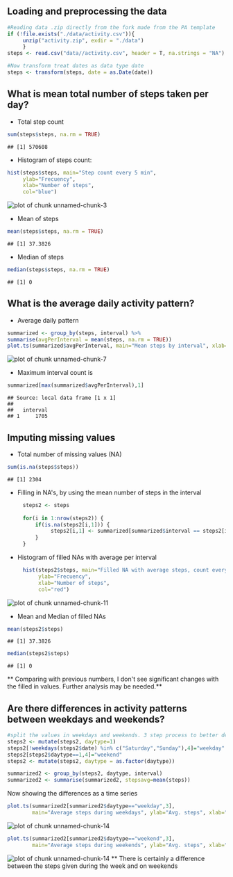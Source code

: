 

## Loading and preprocessing the data

```r
#Reading data .zip directly from the fork made from the PA template
if (!file.exists("./data/activity.csv")){
     unzip("activity.zip", exdir = "./data")
     }
steps <- read.csv("data//activity.csv", header = T, na.strings = "NA")

#Now transform treat dates as data type date
steps <- transform(steps, date = as.Date(date))
```

## What is mean total number of steps taken per day?
* Total step count

```r
sum(steps$steps, na.rm = TRUE)
```

```
## [1] 570608
```

* Histogram of steps count:

```r
hist(steps$steps, main="Step count every 5 min", 
     ylab="Frecuency", 
     xlab="Number of steps", 
     col="blue")
```

![plot of chunk unnamed-chunk-3](figure/unnamed-chunk-3-1.png) 

* Mean of steps

```r
mean(steps$steps, na.rm = TRUE)
```

```
## [1] 37.3826
```
* Median of steps

```r
median(steps$steps, na.rm = TRUE)
```

```
## [1] 0
```

## What is the average daily activity pattern?


* Average daily pattern

```r
summarized <- group_by(steps, interval) %>%
summarise(avgPerInterval = mean(steps, na.rm = TRUE))
plot.ts(summarized$avgPerInterval, main="Mean steps by interval", xlab="Intervals", ylab="Avg. steps")
```

![plot of chunk unnamed-chunk-7](figure/unnamed-chunk-7-1.png) 

* Maximum interval count is

```r
summarized[max(summarized$avgPerInterval),1]
```

```
## Source: local data frame [1 x 1]
## 
##   interval
## 1     1705
```

## Imputing missing values
* Total number of missing values (NA)

```r
sum(is.na(steps$steps))
```

```
## [1] 2304
```
* Filling in NA's, by using the mean number of steps in the interval

```r
     steps2 <- steps
     
     for(i in 1:nrow(steps2)) {
         if(is.na(steps2[i,1])) {
              steps2[i,1] <- summarized[summarized$interval == steps2[i,3],2]
         }
     }
```


* Histogram of filled NAs with average per interval

```r
     hist(steps2$steps, main="Filled NA with average steps, count every 5 min", 
          ylab="Frecuency", 
          xlab="Number of steps", 
          col="red")
```

![plot of chunk unnamed-chunk-11](figure/unnamed-chunk-11-1.png) 

* Mean and Median of filled NAs

```r
mean(steps2$steps)
```

```
## [1] 37.3826
```

```r
median(steps2$steps)
```

```
## [1] 0
```
** Comparing with previous numbers, I don't see significant changes with the filled in values. Further analysis may be needed.**

## Are there differences in activity patterns between weekdays and weekends?

```r
#split the values in weekdays and weekends. 3 step process to better deal with partial mutations
steps2 <- mutate(steps2, daytype=1)
steps2[!weekdays(steps2$date) %in% c("Saturday","Sunday"),4]="weekday"
steps2[steps2$daytype==1,4]="weekend"
steps2 <- mutate(steps2, daytype = as.factor(daytype))

summarized2 <- group_by(steps2, daytype, interval)
summarized2 <- summarise(summarized2, stepsavg=mean(steps))
```

Now showing the differences as a time series

```r
plot.ts(summarized2[summarized2$daytype=="weekday",3],
        main="Average steps during weekdays", ylab="Avg. steps", xlab="intervals")
```

![plot of chunk unnamed-chunk-14](figure/unnamed-chunk-14-1.png) 

```r
plot.ts(summarized2[summarized2$daytype=="weekend",3],
        main="Average steps during weekends", ylab="Avg. steps", xlab="intervals")
```

![plot of chunk unnamed-chunk-14](figure/unnamed-chunk-14-2.png) 
** There is certainly a difference between the steps given during the week and on weekends
